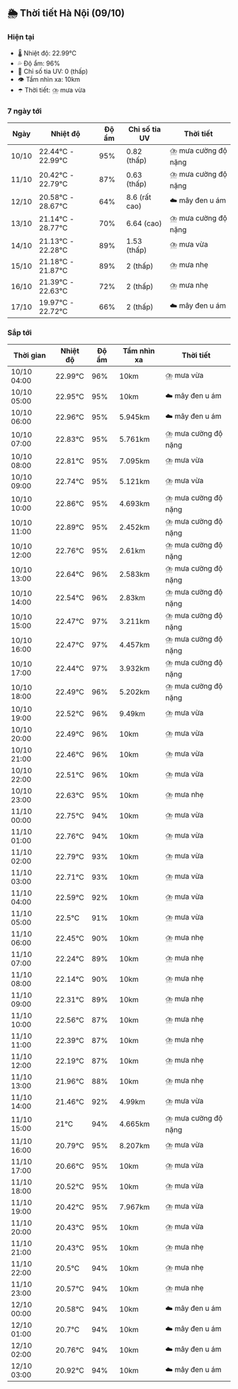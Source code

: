## 🌦️ Thời tiết Hà Nội (09/10)

### Hiện tại

- 🌡️ Nhiệt độ: 22.99℃
- 💦 Độ ẩm: 96%
- 🌟 Chỉ số tia UV: 0 (thấp)
- 👁️ Tầm nhìn xa: 10km
- ☂️ Thời tiết: ⛈️ mưa vừa

### 7 ngày tới

| Ngày | Nhiệt độ | Độ ẩm | Chỉ số tia UV | Thời tiết |
| --- | --- | --- | --- | --- |
| 10/10 | 22.44℃ - 22.99℃ | 95% | 0.82 (thấp) | ⛈️ mưa cường độ nặng |
| 11/10 | 20.42℃ - 22.79℃ | 87% | 0.63 (thấp) | ⛈️ mưa cường độ nặng |
| 12/10 | 20.58℃ - 28.67℃ | 64% | 8.6 (rất cao) | ☁️ mây đen u ám |
| 13/10 | 21.14℃ - 28.77℃ | 70% | 6.64 (cao) | ⛈️ mưa cường độ nặng |
| 14/10 | 21.13℃ - 22.28℃ | 89% | 1.53 (thấp) | ⛈️ mưa vừa |
| 15/10 | 21.18℃ - 21.87℃ | 89% | 2 (thấp) | ⛈️ mưa nhẹ |
| 16/10 | 21.39℃ - 22.63℃ | 72% | 2 (thấp) | ⛈️ mưa nhẹ |
| 17/10 | 19.97℃ - 22.72℃ | 66% | 2 (thấp) | ☁️ mây đen u ám |

### Sắp tới

| Thời gian | Nhiệt độ | Độ ẩm | Tầm nhìn xa | Thời tiết |
| --- | --- | --- | --- | --- |
| 10/10 04:00 | 22.99℃ | 96% | 10km | ⛈️ mưa vừa |
| 10/10 05:00 | 22.95℃ | 95% | 10km | ☁️ mây đen u ám |
| 10/10 06:00 | 22.96℃ | 95% | 5.945km | ☁️ mây đen u ám |
| 10/10 07:00 | 22.83℃ | 95% | 5.761km | ⛈️ mưa cường độ nặng |
| 10/10 08:00 | 22.81℃ | 95% | 7.095km | ⛈️ mưa vừa |
| 10/10 09:00 | 22.74℃ | 95% | 5.121km | ⛈️ mưa vừa |
| 10/10 10:00 | 22.86℃ | 95% | 4.693km | ⛈️ mưa cường độ nặng |
| 10/10 11:00 | 22.89℃ | 95% | 2.452km | ⛈️ mưa cường độ nặng |
| 10/10 12:00 | 22.76℃ | 95% | 2.61km | ⛈️ mưa cường độ nặng |
| 10/10 13:00 | 22.64℃ | 96% | 2.583km | ⛈️ mưa cường độ nặng |
| 10/10 14:00 | 22.54℃ | 96% | 2.83km | ⛈️ mưa cường độ nặng |
| 10/10 15:00 | 22.47℃ | 97% | 3.211km | ⛈️ mưa cường độ nặng |
| 10/10 16:00 | 22.47℃ | 97% | 4.457km | ⛈️ mưa cường độ nặng |
| 10/10 17:00 | 22.44℃ | 97% | 3.932km | ⛈️ mưa cường độ nặng |
| 10/10 18:00 | 22.49℃ | 96% | 5.202km | ⛈️ mưa cường độ nặng |
| 10/10 19:00 | 22.52℃ | 96% | 9.49km | ⛈️ mưa vừa |
| 10/10 20:00 | 22.49℃ | 96% | 10km | ⛈️ mưa vừa |
| 10/10 21:00 | 22.46℃ | 96% | 10km | ⛈️ mưa vừa |
| 10/10 22:00 | 22.51℃ | 96% | 10km | ⛈️ mưa vừa |
| 10/10 23:00 | 22.63℃ | 95% | 10km | ⛈️ mưa nhẹ |
| 11/10 00:00 | 22.75℃ | 94% | 10km | ⛈️ mưa vừa |
| 11/10 01:00 | 22.76℃ | 94% | 10km | ⛈️ mưa vừa |
| 11/10 02:00 | 22.79℃ | 93% | 10km | ⛈️ mưa vừa |
| 11/10 03:00 | 22.71℃ | 93% | 10km | ⛈️ mưa vừa |
| 11/10 04:00 | 22.59℃ | 92% | 10km | ⛈️ mưa vừa |
| 11/10 05:00 | 22.5℃ | 91% | 10km | ⛈️ mưa vừa |
| 11/10 06:00 | 22.45℃ | 90% | 10km | ⛈️ mưa nhẹ |
| 11/10 07:00 | 22.24℃ | 89% | 10km | ⛈️ mưa nhẹ |
| 11/10 08:00 | 22.14℃ | 90% | 10km | ⛈️ mưa nhẹ |
| 11/10 09:00 | 22.31℃ | 89% | 10km | ⛈️ mưa nhẹ |
| 11/10 10:00 | 22.56℃ | 87% | 10km | ⛈️ mưa nhẹ |
| 11/10 11:00 | 22.39℃ | 87% | 10km | ⛈️ mưa nhẹ |
| 11/10 12:00 | 22.19℃ | 87% | 10km | ⛈️ mưa nhẹ |
| 11/10 13:00 | 21.96℃ | 88% | 10km | ⛈️ mưa nhẹ |
| 11/10 14:00 | 21.46℃ | 92% | 4.99km | ⛈️ mưa vừa |
| 11/10 15:00 | 21℃ | 94% | 4.665km | ⛈️ mưa cường độ nặng |
| 11/10 16:00 | 20.79℃ | 95% | 8.207km | ⛈️ mưa vừa |
| 11/10 17:00 | 20.66℃ | 95% | 10km | ⛈️ mưa vừa |
| 11/10 18:00 | 20.52℃ | 95% | 10km | ⛈️ mưa vừa |
| 11/10 19:00 | 20.42℃ | 95% | 7.967km | ⛈️ mưa vừa |
| 11/10 20:00 | 20.43℃ | 95% | 10km | ⛈️ mưa vừa |
| 11/10 21:00 | 20.43℃ | 95% | 10km | ⛈️ mưa nhẹ |
| 11/10 22:00 | 20.5℃ | 94% | 10km | ⛈️ mưa nhẹ |
| 11/10 23:00 | 20.57℃ | 94% | 10km | ⛈️ mưa nhẹ |
| 12/10 00:00 | 20.58℃ | 94% | 10km | ☁️ mây đen u ám |
| 12/10 01:00 | 20.7℃ | 94% | 10km | ☁️ mây đen u ám |
| 12/10 02:00 | 20.76℃ | 94% | 10km | ☁️ mây đen u ám |
| 12/10 03:00 | 20.92℃ | 94% | 10km | ☁️ mây đen u ám |
